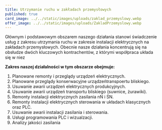 ```yaml
---
title: Utrzymanie ruchu w zakładach przemysłowych
published: true
card_image: ../../static/images/uploads/zaklad_przemyslowy.webp
offer_image: ../../static/images/uploads/ZakladPrzemyslowy.webp
---
```


Głównym i podstawowym obszarem naszego działania stanowi świadczenie
usług z zakresu utrzymania ruchu w zakresie instalacji elektrycznych
na zakładach przemysłowych. Obecnie nasze działania koncentrują się na
obsłudze dwóch kluczowych kontrachentów, z którymi współpraca układa
się w niez

**Zakres naszej działalności w tym obszarze obejmuje:**

1. Planowane remonty i przeglądy urządzeń elektrycznych.
2. Planowane przeglądy konserwacyjne urządzeńtranspoertu bliskiego.
3. Usuwanie awarii urządzeń elektrycznych produkcyjnych.
4. Usuwanie awarii urządzeń transportu bliskiego (suwnice, żurawiki).
5. Remonty instalacji elektrycznych zasilania nN i ŚN.
6. Remonty instalacji elektrycznych sterowania w układach klasycznych oraz PLC.
7. Usuwanie awarii instalacji zasilania i sterowania.
8. Usługi programowania PLC i wizualzacji.
9. Analizy jakości zasilania
